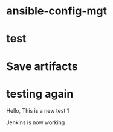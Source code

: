 # ansible-config-mgt

# test
# Save artifacts
# testing again

Hello, This is a new test 1

Jenkins is now working